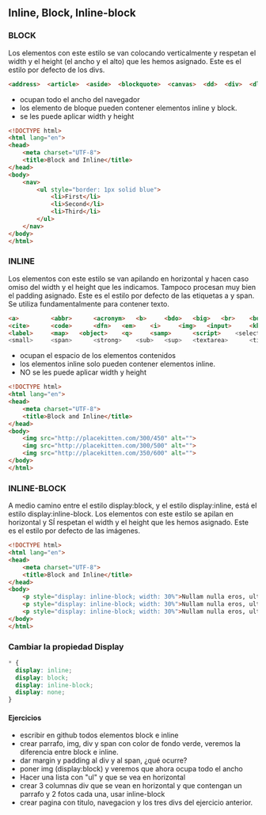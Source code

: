 ## Inline, Block, Inline-block



### BLOCK
Los elementos con este estilo se van colocando verticalmente y respetan el width y el height (el ancho y el alto) que les hemos asignado. Este es el estilo por defecto de los divs.
```html
<address>  <article>  <aside>  <blockquote>  <canvas>  <dd>  <div>  <dl>  <dt>  <fieldset>  <figcaption>  <figure>  <footer>  <form>  <h1>  -<h6>  <header>  <hr>  <li>  <main>  <nav>  <noscript>  <ol>  <output>  <p>  <pre>  <section>  <table>  <tfoot>  <ul>  <video>  
```
- ocupan todo el ancho del navegador
- los elemento de bloque pueden contener elementos inline y block.
- se les puede aplicar width y height
```html
<!DOCTYPE html>
<html lang="en">
<head>
    <meta charset="UTF-8">
    <title>Block and Inline</title>
</head>
<body>
    <nav>
        <ul style="border: 1px solid blue">
            <li>First</li>
            <li>Second</li>
            <li>Third</li>
        </ul>
    </nav>
</body>
</html>
```

### INLINE
Los elementos con este estilo se van apilando en horizontal y hacen caso omiso del width y el height que les indicamos. Tampoco procesan muy bien el padding asignado. Este es el estilo por defecto de las etiquetas a y span. Se utiliza fundamentalmente para contener texto.
```html
<a>         <abbr>      <acronym>   <b>     <bdo>   <big>   <br>    <button>  
<cite>      <code>      <dfn>   <em>    <i>     <img>   <input>     <kbd>  
<label>     <map>   <object>    <q>     <samp>      <script>    <select>  
<small>     <span>      <strong>    <sub>   <sup>   <textarea>      <time>      <tt>    <var>  
```
- ocupan el espacio de los elementos contenidos
- los elementos inline solo pueden contener elementos inline.
- NO se les puede aplicar width y height
```html
<!DOCTYPE html>
<html lang="en">
<head>
    <meta charset="UTF-8">
    <title>Block and Inline</title>
</head>
<body>
    <img src="http://placekitten.com/300/450" alt="">
    <img src="http://placekitten.com/300/500" alt="">
    <img src="http://placekitten.com/350/600" alt="">
</body>
</html>
```

### INLINE-BLOCK
A medio camino entre el estilo display:block, y el estilo display:inline, está el estilo display:inline-block. Los elementos con este estilo se apilan en horizontal y SÍ respetan el width y el height que les hemos asignado. Este es el estilo por defecto de las imágenes.

```html
<!DOCTYPE html>
<html lang="en">
<head>
    <meta charset="UTF-8">
    <title>Block and Inline</title>
</head>
<body>
    <p style="display: inline-block; width: 30%">Nullam nulla eros, ultricies sit amet, nonummy id, imperdiet feugiat, pede. Nullam nulla eros, ultricies sit amet, nonummy id, imperdiet feugiat, pede. Nullam nulla eros, ultricies sit amet, nonummy id, imperdiet feugiat, pede. Nullam nulla eros, ultricies sit amet, nonummy id, imperdiet feugiat, pede.</p>
    <p style="display: inline-block; width: 30%">Nullam nulla eros, ultricies sit amet, nonummy id, imperdiet feugiat, pede. Nullam nulla eros, ultricies sit amet, nonummy id, imperdiet feugiat, pede.</p>
    <p style="display: inline-block; width: 30%">Nullam nulla eros, ultricies sit amet, nonummy id, imperdiet feugiat, pede. Nullam nulla eros, ultricies sit amet, nonummy id, imperdiet feugiat, pede. Nullam nulla eros, ultricies sit amet, nonummy id, imperdiet feugiat, pede. Nullam nulla eros, ultricies sit amet, nonummy id, imperdiet feugiat, pede. Nullam nulla eros, ultricies sit amet, nonummy id, imperdiet feugiat, pede. Nullam nulla eros, ultricies sit amet, nonummy id, imperdiet feugiat, pede.</p>
</body>
</html>
```

### Cambiar la propiedad Display
```css
* {
  display: inline;
  display: block;
  display: inline-block;
  display: none;
}
```

#### Ejercicios
  - escribir en github todos elementos block e inline
  - crear parrafo, img, div y span con color de fondo verde, veremos la diferencia entre block e inline.
  - dar margin y padding al div y al span, ¿qué ocurre?
  - poner img (display:block) y veremos que ahora ocupa todo el ancho
  - Hacer una lista con "ul" y que se vea en horizontal
  - crear 3 columnas div que se vean en horizontal y que contengan un parrafo y 2 fotos cada una, usar inline-block
  - crear pagina con titulo, navegacion y los tres divs del ejercicio anterior.
  





